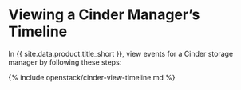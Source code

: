 # Viewing a Cinder Manager’s Timeline

In {{ site.data.product.title_short }}, view events for a Cinder storage manager by
following these steps:

{% include openstack/cinder-view-timeline.md %}
